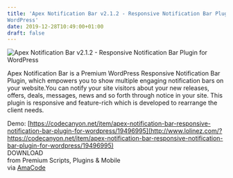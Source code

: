```yaml
---
title: 'Apex Notification Bar v2.1.2 - Responsive Notification Bar Plugin for
WordPress'
date: 2019-12-28T10:49:00+01:00
draft: false
---
```


![Apex Notification Bar v2.1.2 - Responsive Notification Bar Plugin for WordPress](http://www.codelist.cc/uploads/posts/2017-02/1488042569_apex.jpg "Apex Notification Bar v2.1.2 - Responsive Notification Bar Plugin for WordPress")  
  
Apex Notification Bar is a Premium WordPress Responsive Notification Bar Plugin, which empowers you to show multiple engaging notification bars on your website.You can notify your site visitors about your new releases, offers, deals, messages, news and so forth through notice in your site. This plugin is responsive and feature-rich which is developed to rearrange the client needs.  
  
Demo: [https://codecanyon.net/item/apex-notification-bar-responsive-notification-bar-plugin-for-wordpress/19496995](http://www.lolinez.com/?https://codecanyon.net/item/apex-notification-bar-responsive-notification-bar-plugin-for-wordpress/19496995)  
DOWNLOAD  
from Premium Scripts, Plugins & Mobile  
via [AmaCode](https://amazcode.ooo)